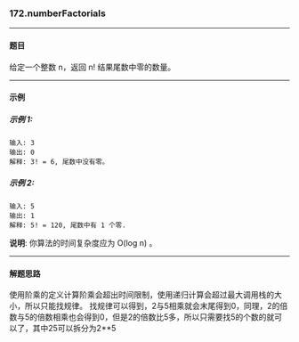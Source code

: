 ### 172.numberFactorials
----
#### 题目
给定一个整数 n，返回 n! 结果尾数中零的数量。

----
#### 示例

##### 示例 1:

```
输入: 3
输出: 0
解释: 3! = 6, 尾数中没有零。
```

##### 示例 2:

```
输入: 5
输出: 1
解释: 5! = 120, 尾数中有 1 个零.
```

**说明**: 你算法的时间复杂度应为 O(log n) 。

----
#### 解题思路
使用阶乘的定义计算阶乘会超出时间限制，使用递归计算会超过最大调用栈的大小，所以只能找规律。
找规律可以得到，2与5相乘就会末尾得到0，同理，2的倍数与5的倍数相乘也会得到0，但是2的倍数比5多，所以只需要找5的个数的就可以了，其中25可以拆分为2**5